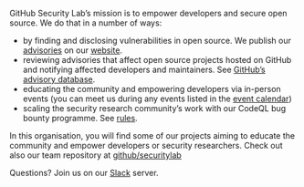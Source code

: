 GitHub Security Lab’s mission is to empower developers and secure open source. We do that in a number of ways:
- by finding and disclosing vulnerabilities in open source. We publish our [advisories](https://securitylab.github.com/research/) on our [website](https://securitylab.github.com/).
- reviewing advisories that affect open source projects hosted on GitHub and notifying affected developers and maintainers. See [GitHub’s advisory database](https://github.com/advisories).
- educating the community and empowering developers via in-person events (you can meet us during any events listed in the [event calendar](https://securitylab.github.com/events/))
- scaling the security research community’s work with our CodeQL bug bounty programme. See [rules](https://securitylab.github.com/bounties/).

In this organisation, you will find some of our projects aiming to educate the community and empower developers or security researchers. Check out also our team repository at [github/securitylab](https://github.com/github/securitylab)

Questions? Join us on our [Slack](https://gh.io/securitylabslack) server.
